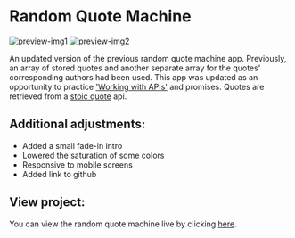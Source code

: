 # Random Quote Machine
![preview-img1](https://github.com/brajpatel/random-quote-machine/blob/main/dist/images/preview-img1.jpg)
![preview-img2](https://github.com/brajpatel/random-quote-machine/blob/main/dist/images/preview-img2.jpg)

An updated version of the previous random quote machine app. Previously, an array of stored quotes and another separate array for the quotes' corresponding authors had been used. This app was updated as an opportunity to practice ['Working with APIs'](https://www.theodinproject.com/lessons/node-path-javascript-working-with-apis) and promises. Quotes are retrieved from a [stoic quote](https://github.com/tlcheah2/stoic-quote-lambda-public-api) api.

## Additional adjustments:
- Added a small fade-in intro
- Lowered the saturation of some colors
- Responsive to mobile screens
- Added link to github

## View project:
You can view the random quote machine live by clicking [here](https://brajpatel.github.io/random-quote-machine/).

